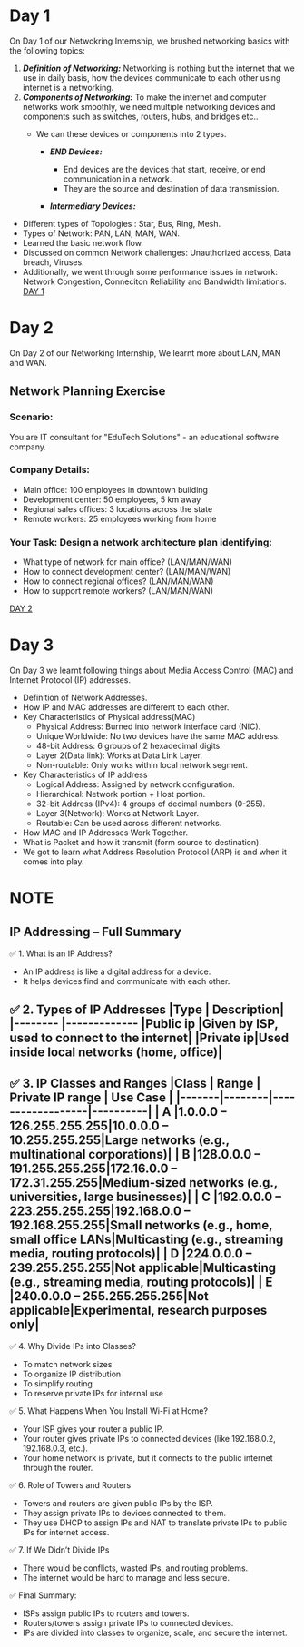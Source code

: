 # Day 1
On Day 1 of our Netwokring Internship, we brushed networking basics with the following topics:

1. ***Definition of Networking:***
Networking is nothing but the internet that we use in daily basis, how the devices communicate to each other using internet is a networking.
2. ***Components of Networking:***
To make the internet and computer networks work smoothly, we need multiple networking devices and components such as switches, routers, hubs, and bridges etc..
   * We can these devices or components into 2 types.
  
      * ***END Devices:***   
      
         * End devices are the devices that start, receive, or end communication in a network.
         * They are the source and destination of data transmission.
     
      * ***Intermediary Devices:***
     
      
                            
- Different types of Topologies : Star, Bus, Ring, Mesh.
- Types of Network: PAN, LAN, MAN, WAN.
- Learned the basic network flow.
- Discussed on common Network challenges: Unauthorized access, Data breach, Viruses.
- Additionally, we went through some performance issues in network: Network Congestion, Conneciton Reliability and Bandwidth limitations.  
[DAY 1](https://claude.ai/public/artifacts/e92959cb-3269-4546-b97d-e5dcd0aee458)
# Day 2
On Day 2 of our Networking Internship, We learnt more about LAN, MAN and WAN.  
## Network Planning Exercise  
### Scenario: 
You are IT consultant for "EduTech Solutions" - an educational software company.

### Company Details:
- Main office: 100 employees in downtown building
- Development center: 50 employees, 5 km away
- Regional sales offices: 3 locations across the state
- Remote workers: 25 employees working from home
### Your Task: Design a network architecture plan identifying:
- What type of network for main office? (LAN/MAN/WAN)
- How to connect development center? (LAN/MAN/WAN)
- How to connect regional offices? (LAN/MAN/WAN)
- How to support remote workers? (LAN/MAN/WAN)
  
[DAY 2](https://claude.ai/public/artifacts/f4b54e55-0e65-4185-8eb1-4ecbebbdf880)  

# Day 3  
On Day 3 we learnt following things about Media Access Control (MAC) and Internet Protocol (IP) addresses.  
- Definition of Network Addresses. 
- How IP and MAC addresses are different to each other.
- Key Characteristics of Physical address(MAC)
     * Physical Address: Burned into network interface card (NIC).
     * Unique Worldwide: No two devices have the same MAC address.
     * 48-bit Address: 6 groups of 2 hexadecimal digits.
     * Layer 2(Data link): Works at Data Link Layer.
     * Non-routable: Only works within local network segment.
 - Key Characteristics of IP address
     * Logical Address: Assigned by network configuration.
     * Hierarchical: Network portion + Host portion.
     * 32-bit Address (IPv4): 4 groups of decimal numbers (0-255).
     * Layer 3(Network): Works at Network Layer.
     * Routable: Can be used across different networks.
  - How MAC and IP Addresses Work Together.
  - What is Packet and how it transmit (form source to destination).
  - We got to learn what Address Resolution Protocol (ARP) is and when it comes into play.
    
# NOTE  
## IP Addressing – Full Summary
✅ 1. What is an IP Address?
- An IP address is like a digital address for a device.
- It helps devices find and communicate with each other.

✅ 2. Types of IP Addresses
|Type      | Description|
|--------  |-------------
|Public ip |Given by ISP, used to connect to the internet|
|Private ip|Used inside local networks (home, office)| 
---------------------------------------------------------

✅ 3. IP Classes and Ranges
|Class  | Range  | Private IP range | Use Case |
|-------|--------|------------------|----------|
| A     |1.0.0.0 – 126.255.255.255|10.0.0.0 – 10.255.255.255|Large networks (e.g., multinational corporations)|
| B     |128.0.0.0 – 191.255.255.255|172.16.0.0 – 172.31.255.255|Medium-sized networks (e.g., universities, large businesses)|
| C     |192.0.0.0 – 223.255.255.255|192.168.0.0 – 192.168.255.255|Small networks (e.g., home, small office LANs|Multicasting (e.g., streaming media, routing protocols)|
| D     |224.0.0.0 – 239.255.255.255|Not applicable|Multicasting (e.g., streaming media, routing protocols)|
| E     |240.0.0.0 – 255.255.255.255|Not applicable|Experimental, research purposes only|
---------------------------------------------------------------------------------------------------------

✅ 4. Why Divide IPs into Classes?
- To match network sizes
- To organize IP distribution
- To simplify routing
- To reserve private IPs for internal use

✅ 5. What Happens When You Install Wi-Fi at Home?
- Your ISP gives your router a public IP.
- Your router gives private IPs to connected devices (like 192.168.0.2, 192.168.0.3, etc.).
- Your home network is private, but it connects to the public internet through the router.

✅ 6. Role of Towers and Routers
- Towers and routers are given public IPs by the ISP.
- They assign private IPs to devices connected to them.
- They use DHCP to assign IPs and NAT to translate private IPs to public IPs for internet access.

✅ 7. If We Didn’t Divide IPs
- There would be conflicts, wasted IPs, and routing problems.
- The internet would be hard to manage and less secure.


✅ Final Summary:
- ISPs assign public IPs to routers and towers.
- Routers/towers assign private IPs to connected devices.
- IPs are divided into classes to organize, scale, and secure the internet.
             
